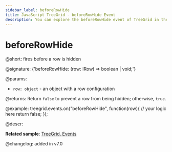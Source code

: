 ```yaml
---
sidebar_label: beforeRowHide
title: JavaScript TreeGrid - beforeRowHide Event 
description: You can explore the beforeRowHide event of TreeGrid in the documentation of the DHTMLX JavaScript UI library. Browse developer guides and API reference, try out code examples and live demos, and download a free 30-day evaluation version of DHTMLX Suite.
---
```


# beforeRowHide

@short: fires before a row is hidden

@signature: {'beforeRowHide: (row: IRow) => boolean | void;'}

@params:
- `row: object` - an object with a row configuration

@returns:
Return `false` to prevent a row from being hidden; otherwise, `true`.

@example:
treegrid.events.on("beforeRowHide", function(row){
    // your logic here
    return false;
});

@descr:

**Related sample**: [TreeGrid. Events](https://snippet.dhtmlx.com/sgwnxshe)

@changelog: added in v7.0
